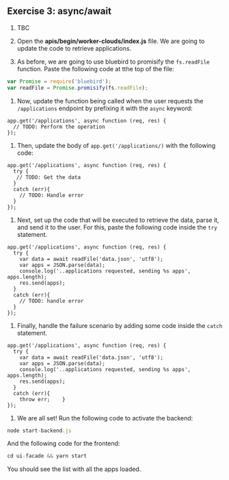 ## Exercise 3: async/await

1. TBC



1. Open the **apis/begin/worker-clouds/index.js** file. We are going to update the code to retrieve applications.

1. As before, we are going to use bluebird to promisify the `fs.readFile` function. Paste the following code at tthe top of the file:

  ```js
  var Promise = require('bluebird');
  var readFile = Promise.promisify(fs.readFile);
  ```

1. Now, update the function being called when the user requests the `/applications` endpoint by prefixing it with the `async` keyword:

  ```JS
  app.get('/applications', async function (req, res) {
    // TODO: Perform the operation
  });
  ```

1. Then, update the body of `app.get('/applications/)` with the following code:

  ```JS
  app.get('/applications', async function (req, res) {
    try {
     // TODO: Get the data
    }
    catch (err){
      // TODO: Handle error
    }
  });
  ```

1. Next, set up the code that will be executed to retrieve the data, parse it, and send it to the user. For this, paste the following code inside the `try` statement.

  ```JS
  app.get('/applications', async function (req, res) {
    try {
      var data = await readFile('data.json', 'utf8');
      var apps = JSON.parse(data);
      console.log('..applications requested, sending %s apps', apps.length);
      res.send(apps);
    }
    catch (err){
      // TODO: handle error
    }
  });
  ```

1. Finally, handle the failure scenario by adding some code inside the `catch` statement.

  ```JS
  app.get('/applications', async function (req, res) {
    try {
      var data = await readFile('data.json', 'utf8');
      var apps = JSON.parse(data);
      console.log('..applications requested, sending %s apps', apps.length);
      res.send(apps);
    }
    catch (err){
      throw err;    }
  });
  ```

1. We are all set! Run the following code to activate the backend:

  ```js
  node start-backend.js
  ```

  And the following code for the frontend:

  ```js
  cd ui-facade && yarn start
  ```

  You should see the list with all the apps loaded.

